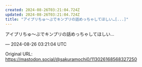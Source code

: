 ```yaml
---
created: 2024-08-26T03:21:04.724Z
updated: 2024-08-26T03:21:04.724Z
title: "アイプリちゅ〜ぶでキンプリの話めっちゃしてほしい…[...]"
---
```


<p>アイプリちゅ〜ぶでキンプリの話めっちゃしてほしい…</p>

&mdash; 2024-08-26 03:21:04 UTC

Original URL: https://mastodon.social/@sakuramochi0/113026168568327250
